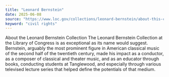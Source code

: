 ```yaml
---
title: "Leonard Bernstein"
date: 2025-06-08
source: "https://www.loc.gov/collections/leonard-bernstein/about-this-collection/"
keyword: "civil rights"
---
```


About the Leonard Bernstein Collection The Leonard Bernstein Collection at the Library of Congress is as exceptional as its name would suggest. Bernstein, arguably the most prominent figure in American classical music of the second half of the twentieth century, made his impact as a conductor, as a composer of classical and theater music, and as an educator through books, conducting students at Tanglewood, and especially through various televised lecture series that helped define the potentials of that medium.

